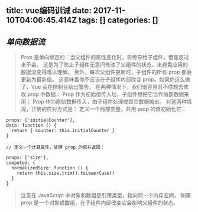 title: vue编码训诫
date: 2017-11-10T04:06:45.414Z
tags: []
categories: []
---
*单向数据流*
---
> Prop 是单向绑定的：当父组件的属性变化时，将传导给子组件，但是反过来不会。
> 这是为了防止子组件无意间修改了父组件的状态，来避免应用的数据流变得难以理解。
> 另外，每次父组件更新时，子组件的所有 prop 都会更新为最新值。
> 这意味着你不应该在子组件内部改变 prop。如果你这么做了，Vue 会在控制台给出警告。
> 在两种情况下，我们很容易忍不住想去修改 prop 中数据：
> Prop 作为初始值传入后，子组件想把它当作局部数据来用；
> Prop 作为原始数据传入，由子组件处理成其它数据输出。
> 对这两种情况，正确的应对方式是：
> 定义一个局部变量，并用 prop 的值初始化它：

  ``` 
  props: ['initialCounter'],
  data: function () {
    return { counter: this.initialCounter }
  }

// 定义一个计算属性，处理 prop 的值并返回：

  props: ['size'],
  computed: {
    normalizedSize: function () {
      return this.size.trim().toLowerCase()
    }
  }
```

> 注意在 JavaScript 中对象和数组是引用类型，指向同一个内存空间，
> 如果 prop 是一个对象或数组，在子组件内部改变它会影响父组件的状态。
